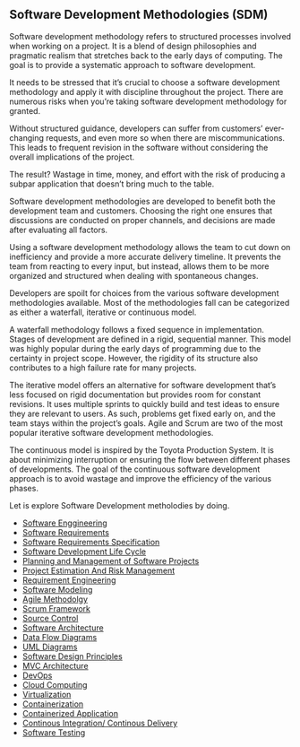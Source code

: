 ## Software Development Methodologies (SDM)
 
Software development methodology refers to structured processes involved when working on a project. It is a blend of design philosophies and pragmatic realism that stretches back to the early days of computing. The goal is to provide a systematic approach to software development.

It needs to be stressed that it’s crucial to choose a software development methodology and apply it with discipline throughout the project. There are numerous risks when you’re taking software development methodology for granted. 

Without structured guidance, developers can suffer from customers’ ever-changing requests, and even more so when there are miscommunications. This leads to frequent revision in the software without considering the overall implications of the project.

The result? Wastage in time, money, and effort with the risk of producing a subpar application that doesn’t bring much to the table. 

Software development methodologies are developed to benefit both the development team and customers. Choosing the right one ensures that discussions are conducted on proper channels, and decisions are made after evaluating all factors.

Using a software development methodology allows the team to cut down on inefficiency and provide a more accurate delivery timeline. It prevents the team from reacting to every input, but instead, allows them to be more organized and structured when dealing with spontaneous changes. 

Developers are spoilt for choices from the various software development methodologies available. Most of the methodologies fall can be categorized as either a waterfall, iterative or continuous model.

A waterfall methodology follows a fixed sequence in implementation. Stages of development are defined in a rigid, sequential manner. This model was highly popular during the early days of programming due to the certainty in project scope. However, the rigidity of its structure also contributes to a high failure rate for many projects. 

The iterative model offers an alternative for software development that’s less focused on rigid documentation but provides room for constant revisions. It uses multiple sprints to quickly build and test ideas to ensure they are relevant to users. As such, problems get fixed early on, and the team stays within the project’s goals. Agile and Scrum are two of the most popular iterative software development methodologies. 

The continuous model is inspired by the Toyota Production System. It is about minimizing interruption or ensuring the flow between different phases of developments. The goal of the continuous software development approach is to avoid wastage and improve the efficiency of the various phases.

Let is explore Software Development metholodies by doing.

- <a href="https://github.com/RaviTambade/SDM/blob/main/softwareengg.md"> Software Enggineering</a>
- <a href="https://github.com/RaviTambade/SDM/blob/main/SoftwareRequirements.md"> Software Requirements</a>
- <a href="https://github.com/RaviTambade/SDM/blob/main/SRSDocument.md"> Software Requirements Specification</a>
- <a href="https://github.com/RaviTambade/SDM/blob/main/agilevswaterfall.md"> Software Development Life Cycle</a>
- <a href="https://github.com/RaviTambade/SDM/blob/main/pmp.md"> Planning and  Management of Software Projects </a>
- <a href="https://github.com/RaviTambade/SDM/blob/main/EstimationRiskmgmt.md">Project Estimation And Risk Management </a>
- <a href="https://github.com/RaviTambade/SDM/blob/main/RequirementEngg.md">Requirement Engineering </a>
- <a href="https://github.com/RaviTambade/SDM/blob/main/modeling.md">Software Modeling </a>
- <a href="https://github.com/RaviTambade/SDM/blob/main/agile.md"> Agile Methodolgy</a>
- <a href="https://github.com/RaviTambade/SDM/blob/main/scrum.md"> Scrum Framework</a>
- <a href="https://github.com/RaviTambade/SDM/blob/main/sourcecontrol.md"> Source Control</a>
- <a href="https://github.com/RaviTambade/SDM/blob/main/softwarearchitecture.md"> Software Architecture</a>
- <a href="https://github.com/RaviTambade/SDM/blob/main/dfd.md"> Data Flow Diagrams</a>
- <a href="https://github.com/RaviTambade/SDM/blob/main/UML.md"> UML Diagrams</a>
- <a href="https://github.com/RaviTambade/SDM/blob/main/softwaredesignPriniciples.md"> Software Design Principles</a>
- <a href="https://github.com/RaviTambade/SDM/blob/main/mvcarchitecture.md"> MVC  Architecture</a>
- <a href="https://github.com/RaviTambade/SDM/blob/main/devops.md"> DevOps</a>
- <a href="https://github.com/RaviTambade/SDM/blob/main/cloud.md"> Cloud Computing</a>
- <a href="https://github.com/RaviTambade/SDM/blob/main/virtualization.md"> Virtualization</a>
- <a href="https://github.com/RaviTambade/SDM/blob/main/Docker.md"> Containerization</a>
- <a href="https://github.com/RaviTambade/SDM/blob/main/containrizedapp.md"> Containerized Application</a>
- <a href="https://github.com/RaviTambade/SDM/blob/main/CICD.md"> Continous Integration/ Continous Delivery</a>
- <a href="https://github.com/RaviTambade/SDM/blob/main/softwaretesting.md"> Software Testing</a>